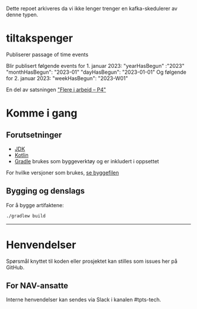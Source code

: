 Dette repoet arkiveres da vi ikke lenger trenger en kafka-skedulerer av denne typen.

tiltakspenger
================

Publiserer passage of time events

Blir publisert følgende events for 1. januar 2023:
"yearHasBegun" :"2023"
"monthHasBegun": "2023-01"
"dayHasBegun": "2023-01-01"
Og følgende for 2. januar 2023:
"weekHasBegun": "2023-W01"

En del av
satsningen ["Flere i arbeid – P4"](https://memu.no/artikler/stor-satsing-skal-fornye-navs-utdaterte-it-losninger-og-digitale-verktoy/)

# Komme i gang

## Forutsetninger

- [JDK](https://jdk.java.net/)
- [Kotlin](https://kotlinlang.org/)
- [Gradle](https://gradle.org/) brukes som byggeverktøy og er inkludert i oppsettet

For hvilke versjoner som brukes, [se byggefilen](build.gradle.kts)

## Bygging og denslags

For å bygge artifaktene:

```sh
./gradlew build
```

---

# Henvendelser

Spørsmål knyttet til koden eller prosjektet kan stilles som issues her på GitHub.

## For NAV-ansatte

Interne henvendelser kan sendes via Slack i kanalen #tpts-tech.
